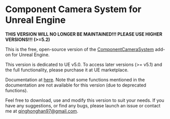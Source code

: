 # Component Camera System for Unreal Engine

**THIS VERSION WILL NO LONGER BE MAINTAINED!!! PLEASE USE HIGHER VERSIONS!!! (>=5.2)**

This is the free, open-source version of the [ComponentCameraSystem](https://www.unrealengine.com/marketplace/product/7dd53db6fd3a4ccfa4c35e6b2125b742) add-on for Unreal Engine. 

This version is dedicated to UE v5.0. To access later versions (>= v5.1) and the full functionality, please purchase it at UE marketplace. 

Documentation at [here](https://sulleyyys-organization.gitbook.io/manuals-of-ccs/). Note that some functions mentioned in the documentation are not available for this version (due to deprecated functions).

Feel free to download, use and modify this version to suit your needs. If you have any suggestions, or find any bugs, please launch an issue or contact me at qinghonghan97@gmail.com.
